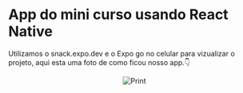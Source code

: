 # App do mini curso usando React Native
Utilizamos o snack.expo.dev e o Expo go no celular para vizualizar o projeto, aqui esta uma foto de como ficou nosso app.👇

<p align="center">
  <img alt="Print" src="https://github.com/GabrielVesal/Resume/blob/89abc0eb9564a5497c7e971d047627803c8d17f3/Print%20resume.png">
</p> 
